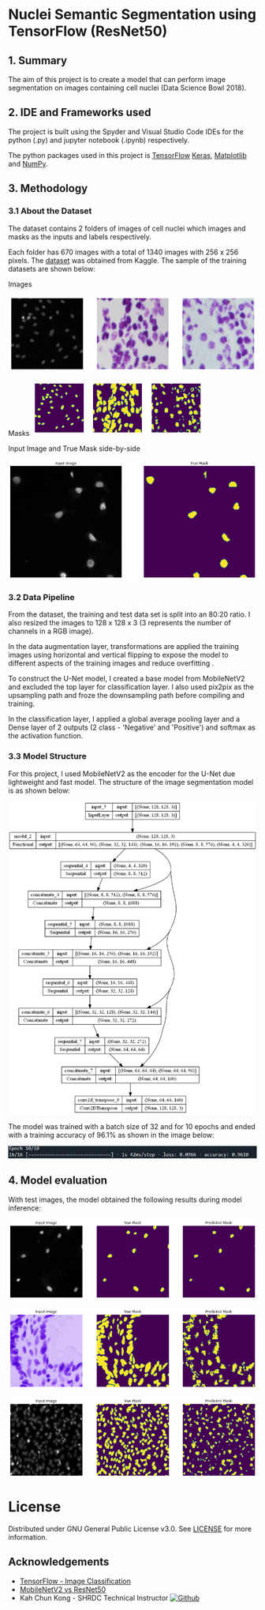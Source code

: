 # Nuclei Semantic Segmentation using TensorFlow (ResNet50)

## 1. Summary
The aim of this project is to create a model that can perform image segmentation on images containing cell nuclei (Data Science Bowl 2018).

## 2. IDE and Frameworks used
The project is built using the Spyder and Visual Studio Code IDEs for the python (.py) and jupyter notebook (.ipynb) respectively.

The python packages used in this project is [TensorFlow](tensorflow.org) [Keras](https://keras.io/about/), [Matplotlib](https://matplotlib.org/) and [NumPy](https://numpy.org/).

## 3. Methodology

### 3.1 About the Dataset

The dataset contains 2 folders of images of cell nuclei which images and masks as the inputs and labels respectively. 

Each folder has 670 images with a total of 1340 images with 256 x 256 pixels. The [dataset](https://www.kaggle.com/c/data-science-bowl-2018) was obtained from Kaggle. The sample of the training datasets are shown below:

Images

![Images examples](public/input_images.png)

Masks
![Masks examples](public/masks_images.png)

Input Image and True Mask side-by-side

![Input vs Masks examples](public/input_vs_true_mask.png)

### 3.2 Data Pipeline
From the dataset, the training and test data set is split into an 80:20 ratio. I also resized the images to 128 x 128 x 3 (3 represents the number of channels in a RGB image).

In the data augmentation layer, transformations are applied the training images using horizontal and vertical flipping to expose the model to different aspects of the training images and reduce overfitting   .          

To construct the U-Net model, I created a base model from MobileNetV2 and excluded the top layer for classification layer. I also used pix2pix as the upsampling path and froze the downsampling path before compiling and training.

In the classification layer, I applied a global average pooling layer and a Dense layer of 2 outputs (2 class - 'Negative' and 'Positive') and softmax as the activation function.

### 3.3 Model Structure
For this project, I used MobileNetV2 as the encoder for the U-Net due lightweight and fast model. The structure of the image segmentation model is as shown below:

![Model structure](public/model_plot.png)

The model was trained with a batch size of 32 and for 10 epochs and ended with a training accuracy of 96.1% as shown in the image below:

![Model training](public/model_training.png)

## 4. Model evaluation
With test images, the model obtained the following results during model inference:

![Test Results](public/inference_1.png)

![Test Results](public/inference_2.png)

![Test Results](public/inference_3.png)

# License
Distributed under GNU General Public License v3.0. See [LICENSE](LICENSE) for more information.

## Acknowledgements
-  [TensorFlow - Image Classification](https://www.tensorflow.org/tutorials/images/classification)
-  [MobileNetV2 vs ResNet50](https://analyticsindiamag.com/mobilenet-vs-resnet50-two-cnn-transfer-learning-light-frameworks/#:~:text=As%20we%20can%20see%20in,accuracy%2065%25%20in%20100%20epochs.)
-  Kah Chun Kong - SHRDC Technical Instructor [![Github](https://img.shields.io/badge/Github-171515?style=flat-square&logo=github&logoColor=black)](https://github.com/ch4mploo/)